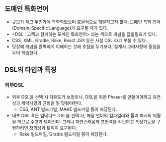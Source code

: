 ## 도메인 특화언어

* 규모가 작고 무언가에 특화되었으며 효율적으로 개발하고자 할때, 도메인 특화 언어(Domain-Specific Language)가 요구될 때가 있다.
* <DSL : 고객과 함께하는 도메인 특화언어> 라는 책으로 개념을 잡을필요가 있다.
* CSS, XML, Gradle, Rake, React JSX 등은 사실 DSL 라고 부를 수 있다.
* 당장에 개념을 완벽하게 이해하는 것에 초점을 두기보다, 설계시 고려사항에 중점을 두어 학습한다.

## DSL의 타입과 특징

### 외부DSL
* 외부 DSL을 선택 시 자유도가 보장되나, DSL을 위한 Phaser를 만들어야하고 유연성과 제약사항의 균형을 잘 맞춰야한다.
  * CSS, ANT 빌드파일, MAKE 빌드파일 등이 해당된다.
* 내부 DSL 혹은 임베디드 DSL을 선택 시, 해당 언어의 컴파일러와 툴이 파서의 역활을 하므로 수고가 덜어진다. 그러나 자연스러움과 표현력을 확보하고 특정기능을
  구현하려면 창의성과 트릭이 요구된다.
  * Rake 빌드파일, Gradle 빌드파일 등이 해당된다.